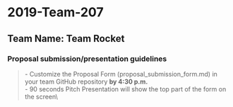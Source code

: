 # 2019-Team-207
## Team Name: Team Rocket
### Proposal submission/presentation guidelines
> \- Customize the Proposal Form (proposal_submission_form.md) in your team GitHub repository **by 4:30 p.m.**\
> \- 90 seconds Pitch Presentation will show the top part of the form on the screen\

